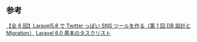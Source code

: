 ## 参考

[【全 6 回】Laravel5.8 で Twitter っぽい SNS ツールを作る（第 1 回 DB 設計と Migration）](https://qiita.com/namizatop/items/d79017aa474966244073)
[Laravel 6.0 基本のタスクリスト](https://qiita.com/ucan-lab/items/36f6e89abad26a68f69a)
